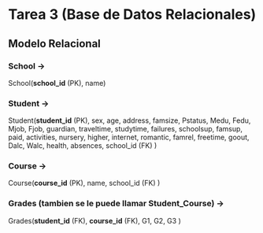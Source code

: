 # Tarea 3 (Base de Datos Relacionales)

## Modelo Relacional

### School →

School(**school_id** (PK), name)

### Student →

Student(**student_id** (PK), sex, age, address, famsize, Pstatus, Medu, Fedu, Mjob, Fjob, guardian, traveltime, studytime, failures, schoolsup, famsup, paid, activities, nursery, higher, internet, romantic, famrel, freetime, goout, Dalc, Walc, health, absences, school_id (FK) )

### Course →

Course(**course_id** (PK), name, school_id (FK) )

### Grades (tambien se le puede llamar Student_Course) →

Grades(**student_id** (FK), **course_id** (FK), G1, G2, G3 )